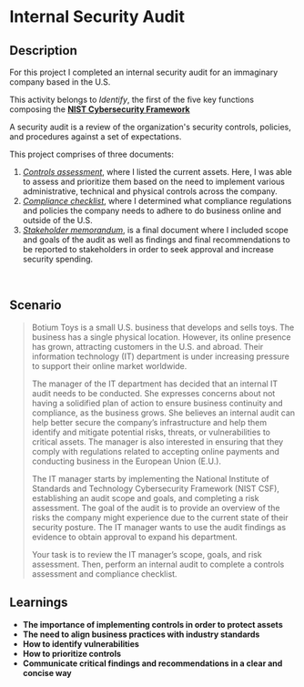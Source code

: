 <h1>Internal Security Audit</h1>


<h2>Description</h2>

For this project I completed an internal security audit for an immaginary company based in the U.S.</b>

This activity belongs to _Identify_, the first of the five key functions composing the [**NIST Cybersecurity Framework**](https://www.nist.gov/cyberframework)</b>

A security audit is a review of the organization's security controls, policies, and procedures against a set of expectations.</b>

This project comprises of three documents:</b>

1. [_Controls assessment_](https://github.com/arnius88/InternalAudit/blob/main/1.Controls%20assessment.pdf), where I listed the current assets. Here, I was able to assess and prioritize them based on the need to implement various administrative, technical and physical controls across the company.
2. [_Compliance checklist_](https://github.com/arnius88/InternalAudit/blob/main/2.Compliance%20checklist.pdf), where I determined what compliance regulations and policies the company needs to adhere to do business online and outside of the U.S.
3. [_Stakeholder memorandum_](https://github.com/arnius88/InternalAudit/blob/main/3.Stakeholder%20memorandum.pdf), is a final document where I included scope and goals of the audit as well as findings and final recommendations to be reported to stakeholders in order to seek approval and increase security spending.
<br/>


<h2>Scenario</h2>


>Botium Toys is a small U.S. business that develops and sells toys. The business has a single physical location. However, its online presence has grown, attracting customers in the U.S. and abroad. Their information technology (IT) department is under increasing pressure to support their online market worldwide.</b> 
>
>The manager of the IT department has decided that an internal IT audit needs to be conducted. She expresses concerns about not having a solidified plan of action to ensure business continuity and compliance, as the business grows. She believes an internal audit can help better secure the company’s infrastructure and help them identify and mitigate potential risks, threats, or vulnerabilities to critical assets. The manager is also interested in ensuring that they comply with regulations related to accepting online payments and conducting business in the European Union (E.U.).</b> 
>
>The IT manager starts by implementing the National Institute of Standards and Technology Cybersecurity Framework (NIST CSF), establishing an audit scope and goals, and completing a risk assessment. The goal of the audit is to provide an overview of the risks the company might experience due to the current state of their security posture. The IT manager wants to use the audit findings as evidence to obtain approval to expand his department.</b> 
>
>Your task is to review the IT manager’s scope, goals, and risk assessment. Then, perform an internal audit to complete a controls assessment and compliance checklist. </b> 

<h2>Learnings</h2>

- <b>The importance of implementing controls in order to protect assets</b>
- <b>The need to align business practices with industry standards</b>
- <b>How to identify vulnerabilities</b>
- <b>How to prioritize controls</b>
- <b>Communicate critical findings and recommendations in a clear and concise way</b>
